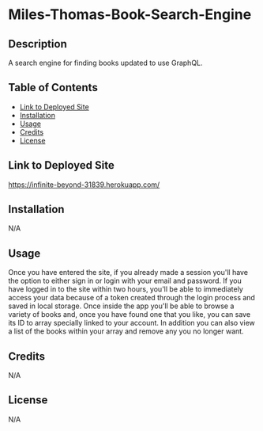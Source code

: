 # Miles-Thomas-Book-Search-Engine
## Description
A search engine for finding books updated to use GraphQL.

## Table of Contents
* [Link to Deployed Site](#Link-to-Deployed-Site)
* [Installation](#Installation)
* [Usage](#Usage)
* [Credits](#Credits)
* [License](#License)

## Link to Deployed Site
https://infinite-beyond-31839.herokuapp.com/ 

## Installation
N/A

## Usage
Once you have entered the site, if you already made a session you'll have the option to either sign in or login with your email and password. If you have logged in to the site within two hours, you'll be able to immediately access your data because of a token created through the login process and saved in local storage. Once inside the app you'll be able to browse a variety of books and, once you have found one that you like, you can save its ID to array specially linked to your account. In addition you can also view a list of the books within your array and remove any you no longer want.

## Credits
N/A

## License
N/A
